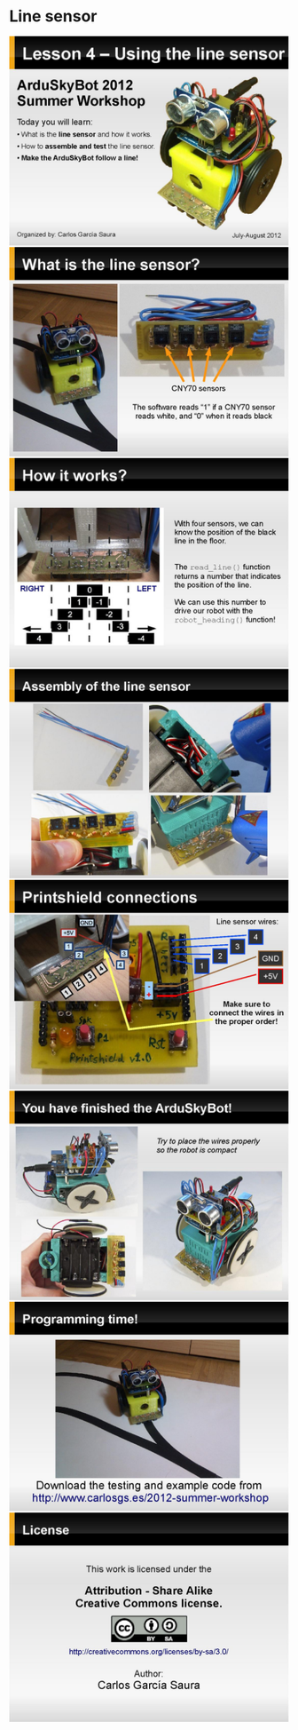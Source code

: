 Line sensor  
=====  

![ScreenShot](https://github.com/carlosgs/ArduSkybot/raw/master/Documentation/jpg/p3-001.jpg)  
![ScreenShot](https://github.com/carlosgs/ArduSkybot/raw/master/Documentation/jpg/p3-002.jpg)  
![ScreenShot](https://github.com/carlosgs/ArduSkybot/raw/master/Documentation/jpg/p3-003.jpg)  
![ScreenShot](https://github.com/carlosgs/ArduSkybot/raw/master/Documentation/jpg/p3-004.jpg)  
![ScreenShot](https://github.com/carlosgs/ArduSkybot/raw/master/Documentation/jpg/p3-005.jpg)  
![ScreenShot](https://github.com/carlosgs/ArduSkybot/raw/master/Documentation/jpg/p3-006.jpg)  
![ScreenShot](https://github.com/carlosgs/ArduSkybot/raw/master/Documentation/jpg/p3-007.jpg)  
![ScreenShot](https://github.com/carlosgs/ArduSkybot/raw/master/Documentation/jpg/p3-008.jpg)  

